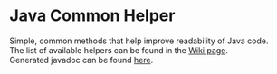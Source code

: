 # Java Common Helper

Simple, common methods that help improve readability of Java code.
<br>The list of available helpers can be found in the <a href="github.com/bliblidotcom/java-common-helper/wiki">Wiki page</a>.
<br>Generated javadoc can be found <a href="bliblidotcom.github.io/java-common-helper/docs/">here</a>.
